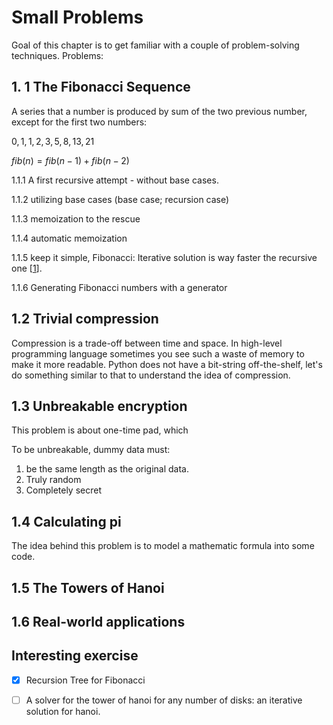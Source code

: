 # Small Problems

Goal of this chapter is to get familiar with a couple of problem-solving techniques. Problems:

## 1. 1 The Fibonacci Sequence

A series that a number is produced by sum of the two previous number, except for the first two numbers:

$0, 1, 1, 2, 3, 5, 8, 13, 21$

$fib(n) = fib(n - 1) + fib(n - 2)$

1.1.1 A first recursive attempt - without base cases.

1.1.2 utilizing base cases (base case; recursion case)

1.1.3 memoization to the rescue

1.1.4 automatic memoization

1.1.5 keep it simple, Fibonacci: Iterative solution is way faster the recursive one [[1](https://stackoverflow.com/questions/63656099/why-is-fibonacci-iterative-slower-than-the-recursive-version-with-memoization)].

1.1.6 Generating Fibonacci numbers with a generator

## 1.2 Trivial compression

Compression is a trade-off between time and space. In high-level programming language sometimes you see such a waste of memory to make it more readable. Python does not have a bit-string off-the-shelf, let's do something similar to that to understand the idea of compression.

## 1.3 Unbreakable encryption

This problem is about one-time pad, which

To be unbreakable, dummy data must:

1. be the same length as the original data.
2. Truly random
3. Completely secret

## 1.4 Calculating pi

The idea behind this problem is to model a mathematic formula into some code.

## 1.5 The Towers of Hanoi

## 1.6 Real-world applications

## Interesting exercise

- [x] Recursion Tree for Fibonacci
- [ ] A solver for the tower of hanoi for any number of disks: an iterative solution for hanoi.





